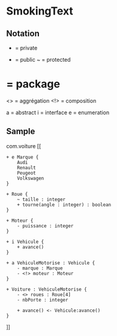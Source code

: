 # SmokingText

## Notation

- = private 
+ = public
~ = protected
# = package

<> = aggrégation
<!> = composition

a = abstract
i = interface
e = enumeration

## Sample

com.voiture [[

	+ e Marque {
		Audi
		Renault
		Peugeot
		Volkswagen
	}

	+ Roue {
		~ taille : integer
		+ tourne(angle : integer) : boolean
	}

	+ Moteur {
		- puissance : integer
	}

	+ i Vehicule {
		+ avance()
	}

	+ a VehiculeMotorise : Vehicule {
		- marque : Marque
		- <!> moteur : Moteur
	}

	+ Voiture : VehiculeMotorise {
		- <> roues : Roue[4]
		- nbPorte : integer 
		
		+ avance() <- Vehicule:avance()
	}
	
]]
